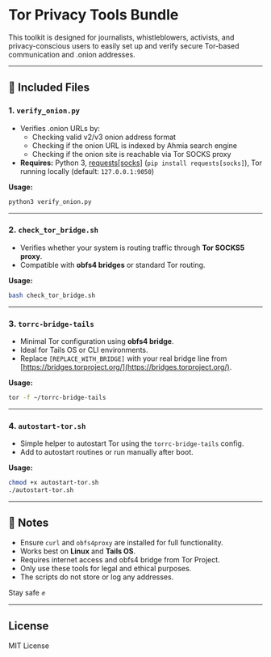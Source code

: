 
# Tor Privacy Tools Bundle

This toolkit is designed for journalists, whistleblowers, activists, and privacy-conscious users to easily set up and verify secure Tor-based communication and .onion addresses.

---

## 🔧 Included Files

### 1. `verify_onion.py`
- Verifies .onion URLs by:
  - Checking valid v2/v3 onion address format
  - Checking if the onion URL is indexed by Ahmia search engine
  - Checking if the onion site is reachable via Tor SOCKS proxy
- **Requires:** Python 3, [requests[socks]](https://pypi.org/project/requests/) (`pip install requests[socks]`), Tor running locally (default: `127.0.0.1:9050`)

**Usage:**
```bash
python3 verify_onion.py
```

---

### 2. `check_tor_bridge.sh`
- Verifies whether your system is routing traffic through **Tor SOCKS5 proxy**.
- Compatible with **obfs4 bridges** or standard Tor routing.

**Usage:**
```bash
bash check_tor_bridge.sh
```

---

### 3. `torrc-bridge-tails`
- Minimal Tor configuration using **obfs4 bridge**.
- Ideal for Tails OS or CLI environments.
- Replace `[REPLACE_WITH_BRIDGE]` with your real bridge line from [https://bridges.torproject.org/](https://bridges.torproject.org/).

**Usage:**
```bash
tor -f ~/torrc-bridge-tails
```

---

### 4. `autostart-tor.sh`
- Simple helper to autostart Tor using the `torrc-bridge-tails` config.
- Add to autostart routines or run manually after boot.

**Usage:**
```bash
chmod +x autostart-tor.sh
./autostart-tor.sh
```

---

## 📌 Notes

- Ensure `curl` and `obfs4proxy` are installed for full functionality.
- Works best on **Linux** and **Tails OS**.
- Requires internet access and obfs4 bridge from Tor Project.
- Only use these tools for legal and ethical purposes.
- The scripts do not store or log any addresses.

Stay safe ✊

---

## License
MIT License

